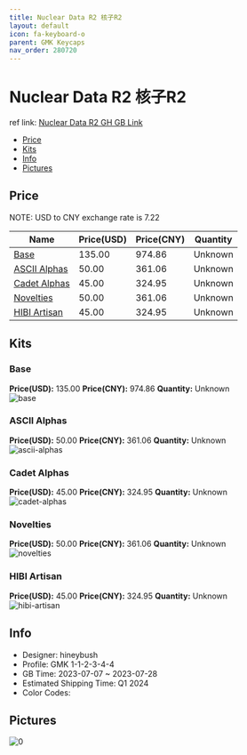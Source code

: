 ```yaml
---
title: Nuclear Data R2 核子R2
layout: default
icon: fa-keyboard-o
parent: GMK Keycaps
nav_order: 280720
---
```


# Nuclear Data R2 核子R2

ref link: [Nuclear Data R2 GH GB Link](https://geekhack.org/index.php?topic=107254.0)

* [Price](#price)
* [Kits](#kits)
* [Info](#info)
* [Pictures](#pictures)

## Price

NOTE: USD to CNY exchange rate is 7.22

| Name          | Price(USD)   |  Price(CNY) | Quantity |
| ------------- | ------------ |  ---------- | -------- |
|[Base](#base)|135.00|974.86|Unknown|
|[ASCII Alphas](#ascii-alphas)|50.00|361.06|Unknown|
|[Cadet Alphas](#cadet-alphas)|45.00|324.95|Unknown|
|[Novelties](#novelties)|50.00|361.06|Unknown|
|[HIBI Artisan](#hibi-artisan)|45.00|324.95|Unknown|


## Kits
### Base  
**Price(USD):** 135.00	**Price(CNY):** 974.86	**Quantity:** Unknown  
<img src="{{ 'assets/images/gmk-keycaps/Nuclear-Data-R2/kits_pics/base.png' | relative_url }}" alt="base" class="image featured">

### ASCII Alphas  
**Price(USD):** 50.00	**Price(CNY):** 361.06	**Quantity:** Unknown  
<img src="{{ 'assets/images/gmk-keycaps/Nuclear-Data-R2/kits_pics/ascii-alphas.png' | relative_url }}" alt="ascii-alphas" class="image featured">

### Cadet Alphas  
**Price(USD):** 45.00	**Price(CNY):** 324.95	**Quantity:** Unknown  
<img src="{{ 'assets/images/gmk-keycaps/Nuclear-Data-R2/kits_pics/cadet-alphas.png' | relative_url }}" alt="cadet-alphas" class="image featured">

### Novelties  
**Price(USD):** 50.00	**Price(CNY):** 361.06	**Quantity:** Unknown  
<img src="{{ 'assets/images/gmk-keycaps/Nuclear-Data-R2/kits_pics/novelties.png' | relative_url }}" alt="novelties" class="image featured">

### HIBI Artisan  
**Price(USD):** 45.00	**Price(CNY):** 324.95	**Quantity:** Unknown  
<img src="{{ 'assets/images/gmk-keycaps/Nuclear-Data-R2/kits_pics/hibi-artisan.jpg' | relative_url }}" alt="hibi-artisan" class="image featured">

## Info
* Designer: hineybush  
* Profile: GMK 1-1-2-3-4-4  
* GB Time: 2023-07-07 ~ 2023-07-28  
* Estimated Shipping Time: Q1 2024  
* Color Codes:  


## Pictures  
<img src="{{ 'assets/images/gmk-keycaps/Nuclear-Data-R2/rendering_pics/0.png' | relative_url }}" alt="0" class="image featured">
